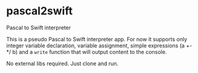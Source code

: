 # pascal2swift
Pascal to Swift interpreter

This is a pseudo Pascal to Swift interpreter app. For now it supports only integer variable declaration, variable assignment, simple expressions (a +-*/ b) and a `write` function that will output content to the console.

No external libs required. Just clone and run.
